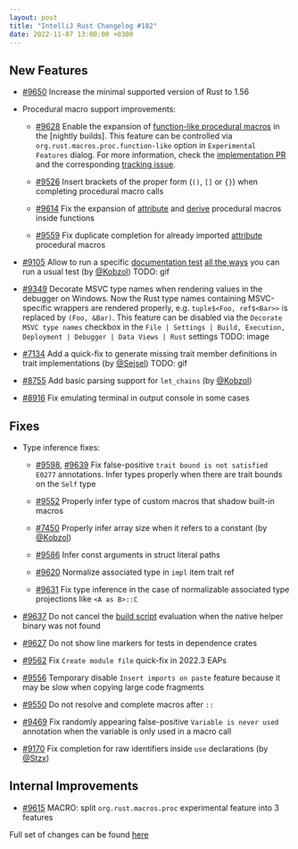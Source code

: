 ```yaml
---
layout: post
title: "IntelliJ Rust Changelog #182"
date: 2022-11-07 13:00:00 +0300
---
```



## New Features

* [#9650] Increase the minimal supported version of Rust to 1.56

* Procedural macro support improvements:
  * [#9628] Enable the expansion of [function-like procedural macros] in the [nightly builds].
    This feature can be controlled via `org.rust.macros.proc.function-like` option in `Experimental Features` dialog.
    For more information, check the [implementation PR](https://github.com/intellij-rust/intellij-rust/pull/6564) and the corresponding [tracking issue](https://github.com/intellij-rust/intellij-rust/issues/6908).

  * [#9526] Insert brackets of the proper form (`()`, `[]` or `{}`) when completing procedural macro calls

  * [#9614] Fix the expansion of [attribute] and [derive] procedural macros inside functions

  * [#9559] Fix duplicate completion for already imported [attribute] procedural macros

* [#9105] Allow to run a specific [documentation test](https://doc.rust-lang.org/rustdoc/write-documentation/documentation-tests.html) [all the ways](https://plugins.jetbrains.com/plugin/8182-rust/docs/rust-testing.html) you can run a usual test (by [@Kobzol])
TODO: gif

* [#9349] Decorate MSVC type names when rendering values in the debugger on Windows. Now the Rust type names containing MSVC-specific wrappers are rendered properly, e.g. `tuple$<Foo, ref$<Bar>>` is replaced by `(Foo, &Bar)`.
  This feature can be disabled via the `Decorate MSVC type names` checkbox in the `File | Settings | Build, Execution, Deployment | Debugger | Data Views | Rust` settings
TODO: image

* [#7134] Add a quick-fix to generate missing trait member definitions in trait implementations (by [@Sejsel])
TODO: gif

* [#8755] Add basic parsing support for `let_chains` (by [@Kobzol])

* [#8916] Fix emulating terminal in output console in some cases

## Fixes

* Type inference fixes:
  * [#9598], [#9639] Fix false-positive `trait bound is not satisfied E0277` annotations.
    Infer types properly when there are trait bounds on the `Self` type
   
  * [#9552] Properly infer type of custom macros that shadow built-in macros

  * [#7450] Properly infer array size when it refers to a constant (by [@Kobzol])

  * [#9586] Infer const arguments in struct literal paths

  * [#9620] Normalize associated type in `impl` item trait ref

  * [#9631] Fix type inference in the case of normalizable associated type projections like `<A as B>::C`

* [#9637] Do not cancel the [build script] evaluation when the native helper binary was not found

* [#9627] Do not show line markers for tests in dependence crates

* [#9562] Fix `Create module file` quick-fix in 2022.3 EAPs

* [#9556] Temporary disable `Insert imports on paste` feature because it may be slow when copying large code fragments

* [#9550] Do not resolve and complete macros after `::`

* [#9469] Fix randomly appearing false-positive `Variable is never used` annotation when the variable is only used in a macro call

* [#9170] Fix completion for raw identifiers inside `use` declarations (by [@Stzx])

## Internal Improvements

* [#9615] MACRO: split `org.rust.macros.proc` experimental feature into 3 features

Full set of changes can be found [here](https://github.com/intellij-rust/intellij-rust/milestone/91?closed=1)

[@Kobzol]: https://github.com/Kobzol
[@Sejsel]: https://github.com/Sejsel
[@Stzx]: https://github.com/Stzx

[#7134]: https://github.com/intellij-rust/intellij-rust/pull/7134
[#7450]: https://github.com/intellij-rust/intellij-rust/pull/7450
[#8755]: https://github.com/intellij-rust/intellij-rust/pull/8755
[#8916]: https://github.com/intellij-rust/intellij-rust/pull/8916
[#9105]: https://github.com/intellij-rust/intellij-rust/pull/9105
[#9170]: https://github.com/intellij-rust/intellij-rust/pull/9170
[#9349]: https://github.com/intellij-rust/intellij-rust/pull/9349
[#9469]: https://github.com/intellij-rust/intellij-rust/pull/9469
[#9526]: https://github.com/intellij-rust/intellij-rust/pull/9526
[#9550]: https://github.com/intellij-rust/intellij-rust/pull/9550
[#9552]: https://github.com/intellij-rust/intellij-rust/pull/9552
[#9556]: https://github.com/intellij-rust/intellij-rust/pull/9556
[#9559]: https://github.com/intellij-rust/intellij-rust/pull/9559
[#9562]: https://github.com/intellij-rust/intellij-rust/pull/9562
[#9586]: https://github.com/intellij-rust/intellij-rust/pull/9586
[#9598]: https://github.com/intellij-rust/intellij-rust/pull/9598
[#9614]: https://github.com/intellij-rust/intellij-rust/pull/9614
[#9615]: https://github.com/intellij-rust/intellij-rust/pull/9615
[#9620]: https://github.com/intellij-rust/intellij-rust/pull/9620
[#9627]: https://github.com/intellij-rust/intellij-rust/pull/9627
[#9628]: https://github.com/intellij-rust/intellij-rust/pull/9628
[#9631]: https://github.com/intellij-rust/intellij-rust/pull/9631
[#9637]: https://github.com/intellij-rust/intellij-rust/pull/9637
[#9639]: https://github.com/intellij-rust/intellij-rust/pull/9639
[#9650]: https://github.com/intellij-rust/intellij-rust/pull/9650

[build script]: https://doc.rust-lang.org/cargo/reference/build-scripts.html
[function-like procedural macros]: https://doc.rust-lang.org/reference/procedural-macros.html#function-like-procedural-macros
[nightly plugin builds]: https://plugins.jetbrains.com/plugin/8182-rust/docs/rust-quick-start.html#install-nightly
[attribute]: https://doc.rust-lang.org/reference/procedural-macros.html#attribute-macros
[derive]: https://doc.rust-lang.org/reference/procedural-macros.html#derive-macros
